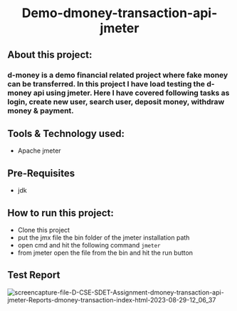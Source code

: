 # <div align=center> Demo-dmoney-transaction-api-jmeter </div>


## About this project:
### d-money is a demo financial related project where fake money can be transferred. In this project I have load testing the d-money api using jmeter. Here I have covered following tasks as login, create new user, search user, deposit money, withdraw money & payment.

## Tools & Technology used:
- Apache jmeter

## Pre-Requisites
- jdk


## How to run this project:
- Clone this project
- put the jmx file the bin folder of the jmeter installation path
- open cmd and hit the following command  ```jmeter```
- from jmeter open the file from the bin and hit the run button

## Test Report
![screencapture-file-D-CSE-SDET-Assignment-dmoney-transaction-api-jmeter-Reports-dmoney-transaction-index-html-2023-08-29-12_06_37](https://github.com/Shaishab10/demo-transaction-api-jmeter/assets/54171379/ed2dc539-03fa-466c-a149-afb678c84bf2)

